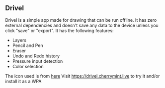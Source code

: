 ## Drivel
Drivel is a simple app made for drawing that can be run offline. It has zero external dependencies and doesn't save any data to the device unless you click "save" or "export".
It has the following features:
- Layers
- Pencil and Pen
- Eraser
- Undo and Redo history
- Pressure input detection
- Color selection

The icon used is from [here](https://www.flaticon.com/free-icon/pencil_200389)
Visit https://drivel.cherrymint.live to try it and/or install it as a WPA
